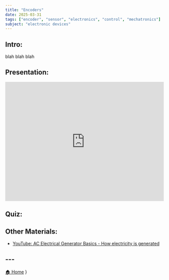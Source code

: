 ```yaml
---
title: "Encoders"
date: 2025-03-31
tags: ["encoder", "sensor", "electronics", "control", "mechatronics"]
subject: "electronic devices"
---
```


## Intro:

blah blah blah

## Presentation:

<div style="position: relative; width: 100%; height: 0; padding-top: 75%;">
    <iframe src="https://EngineeringShare.github.io/engineering-hub/presentations/AC-Circuit-Analysis/AC Generation.pdf" 
        style="position: absolute; top: 0; left: 0; width: 100%; height: 100%; border: none;">
    </iframe>
</div>

## Quiz:

<script>
fetch('https://github.com/EngineeringShare/engineering-hub/blob/main/quizzes/encoders.json')
  .then(response => response.json())
  .then(data => {
      let quizContainer = document.getElementById('quiz');
      data.forEach((q, index) => {
          let html = `<div class="question">
              <p>${index + 1}. ${q.question}</p>`;
          q.choices.forEach((choice, i) => {
              html += `<input type="radio" name="q${index}" value="${i}"> ${choice}<br>`;
          });
          html += `</div>`;
          quizContainer.innerHTML += html;
      });
  });

function checkQuiz() {
  fetch('/quiz.json')
    .then(response => response.json())
    .then(data => {
        let score = 0;
        data.forEach((q, index) => {
            let selected = document.querySelector(`input[name="q${index}"]:checked`);
            if (selected && parseInt(selected.value) === q.answer) {
                score++;
            }
        });
        document.getElementById('result').innerText = `Score: ${score}/${data.length}`;
    });
}
</script>

## Other Materials:
* [YouTube: AC Electrical Generator Basics - How electricity is generated](https://www.youtube.com/watch?v=WhATjUHgzxQ)

## ---

<a href="https://engineeringshare.github.io/engineering-hub">🏠 Home</a>
}
</script>

